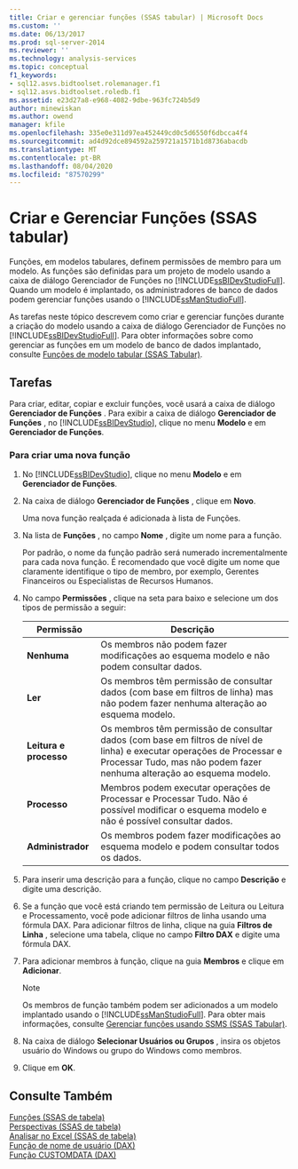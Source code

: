 ```yaml
---
title: Criar e gerenciar funções (SSAS tabular) | Microsoft Docs
ms.custom: ''
ms.date: 06/13/2017
ms.prod: sql-server-2014
ms.reviewer: ''
ms.technology: analysis-services
ms.topic: conceptual
f1_keywords:
- sql12.asvs.bidtoolset.rolemanager.f1
- sql12.asvs.bidtoolset.roledb.f1
ms.assetid: e23d27a8-e968-4082-9dbe-963fc724b5d9
author: minewiskan
ms.author: owend
manager: kfile
ms.openlocfilehash: 335e0e311d97ea452449cd0c5d6550f6dbcca4f4
ms.sourcegitcommit: ad4d92dce894592a259721a1571b1d8736abacdb
ms.translationtype: MT
ms.contentlocale: pt-BR
ms.lasthandoff: 08/04/2020
ms.locfileid: "87570299"
---
```

# <a name="create-and-manage-roles-ssas-tabular"></a>Criar e Gerenciar Funções (SSAS tabular)
  Funções, em modelos tabulares, definem permissões de membro para um modelo. As funções são definidas para um projeto de modelo usando a caixa de diálogo Gerenciador de Funções no [!INCLUDE[ssBIDevStudioFull](../../includes/ssbidevstudiofull-md.md)]. Quando um modelo é implantado, os administradores de banco de dados podem gerenciar funções usando o [!INCLUDE[ssManStudioFull](../../includes/ssmanstudiofull-md.md)].  
  
 As tarefas neste tópico descrevem como criar e gerenciar funções durante a criação do modelo usando a caixa de diálogo Gerenciador de Funções no [!INCLUDE[ssBIDevStudioFull](../../includes/ssbidevstudiofull-md.md)]. Para obter informações sobre como gerenciar as funções em um modelo de banco de dados implantado, consulte [Funções de modelo tabular &#40;SSAS Tabular&#41;](roles-ssas-tabular.md).  
  
## <a name="tasks"></a>Tarefas  
 Para criar, editar, copiar e excluir funções, você usará a caixa de diálogo **Gerenciador de Funções** . Para exibir a caixa de diálogo **Gerenciador de Funções** , no [!INCLUDE[ssBIDevStudio](../../includes/ssbidevstudio-md.md)], clique no menu **Modelo** e em **Gerenciador de Funções**.  
  
###  <a name="to-create-a-new-role"></a><a name="bkmk_new_role"></a> Para criar uma nova função  
  
1.  No [!INCLUDE[ssBIDevStudio](../../includes/ssbidevstudio-md.md)], clique no menu **Modelo** e em **Gerenciador de Funções**.  
  
2.  Na caixa de diálogo **Gerenciador de Funções** , clique em **Novo**.  
  
     Uma nova função realçada é adicionada à lista de Funções.  
  
3.  Na lista de **Funções** , no campo **Nome** , digite um nome para a função.  
  
     Por padrão, o nome da função padrão será numerado incrementalmente para cada nova função. É recomendado que você digite um nome que claramente identifique o tipo de membro, por exemplo, Gerentes Financeiros ou Especialistas de Recursos Humanos.  
  
4.  No campo **Permissões** , clique na seta para baixo e selecione um dos tipos de permissão a seguir:  
  
    |Permissão|Descrição|  
    |----------------|-----------------|  
    |**Nenhuma**|Os membros não podem fazer modificações ao esquema modelo e não podem consultar dados.|  
    |**Ler**|Os membros têm permissão de consultar dados (com base em filtros de linha) mas não podem fazer nenhuma alteração ao esquema modelo.|  
    |**Leitura e processo**|Os membros têm permissão de consultar dados (com base em filtros de nível de linha) e executar operações de Processar e Processar Tudo, mas não podem fazer nenhuma alteração ao esquema modelo.|  
    |**Processo**|Membros podem executar operações de Processar e Processar Tudo. Não é possível modificar o esquema modelo e não é possível consultar dados.|  
    |**Administrador**|Os membros podem fazer modificações ao esquema modelo e podem consultar todos os dados.|  
  
5.  Para inserir uma descrição para a função, clique no campo **Descrição** e digite uma descrição.  
  
6.  Se a função que você está criando tem permissão de Leitura ou Leitura e Processamento, você pode adicionar filtros de linha usando uma fórmula DAX. Para adicionar filtros de linha, clique na guia **Filtros de Linha** , selecione uma tabela, clique no campo **Filtro DAX** e digite uma fórmula DAX.  
  
7.  Para adicionar membros à função, clique na guia **Membros** e clique em **Adicionar**.  
  
    > [!NOTE]  
    >  Os membros de função também podem ser adicionados a um modelo implantado usando o [!INCLUDE[ssManStudioFull](../../includes/ssmanstudiofull-md.md)]. Para obter mais informações, consulte [Gerenciar funções usando SSMS &#40;SSAS Tabular&#41;](manage-roles-by-using-ssms-ssas-tabular.md).  
  
8.  Na caixa de diálogo **Selecionar Usuários ou Grupos** , insira os objetos usuário do Windows ou grupo do Windows como membros.  
  
9. Clique em **OK**.  
  
## <a name="see-also"></a>Consulte Também  
 [Funções &#40;SSAS de tabela&#41;](roles-ssas-tabular.md)   
 [Perspectivas &#40;SSAS de tabela&#41;](perspectives-ssas-tabular.md)   
 [Analisar no Excel &#40;SSAS de tabela&#41;](analyze-in-excel-ssas-tabular.md)   
 [Função de nome de usuário &#40;DAX&#41;](/dax/username-function-dax)   
 [Função CUSTOMDATA &#40;DAX&#41;](/dax/customdata-function-dax)  
  
  
